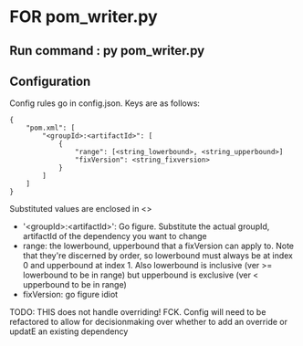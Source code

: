 # FOR pom_writer.py
## Run command : py pom_writer.py
## Configuration
Config rules go in config.json. Keys are as follows: 

````
{
    "pom.xml": [
        "<groupId>:<artifactId>": [
            {
                "range": [<string_lowerbound>, <string_upperbound>]
                "fixVersion": <string_fixversion>
            }
        ]
    ]
}
````

Substituted values are enclosed in <>

* '\<groupId>:\<artifactId>': Go figure. Substitute the actual groupId, artifactId of the dependency you want to change 
* range: the lowerbound, upperbound that a fixVersion can apply to. Note that they're discerned by order, so lowerbound must always be at index 0 and upperbound at index 1. Also lowerbound is inclusive (ver >= lowerbound to be in range) but upperbound is exclusive (ver < upperbound to be in range)
* fixVersion: go figure idiot

TODO: THIS does not handle overriding! FCK. Config will need to be refactored to allow for decisionmaking over whether to  add an override or updatE an existing dependency